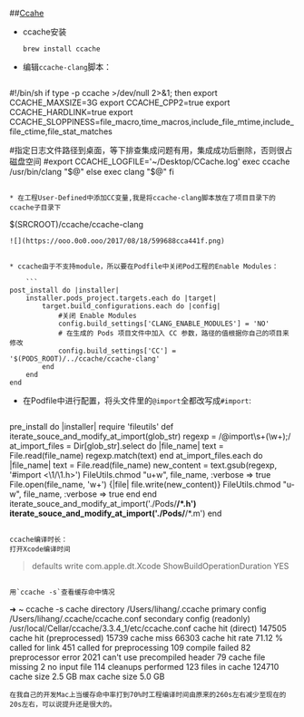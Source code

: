 ##[Ccahe](https://ccache.samba.org/)


* ccache安装

	`brew install ccache`


* 编辑`ccache-clang`脚本：

	```
 #!/bin/sh
 if type -p ccache >/dev/null 2>&1; then
  export CCACHE_MAXSIZE=3G
  export CCACHE_CPP2=true
  export CCACHE_HARDLINK=true
  export CCACHE_SLOPPINESS=file_macro,time_macros,include_file_mtime,include_file_ctime,file_stat_matches

  #指定日志文件路径到桌面，等下排查集成问题有用，集成成功后删除，否则很占磁盘空间
  #export CCACHE_LOGFILE='~/Desktop/CCache.log'
  exec ccache /usr/bin/clang "$@"
else
  exec clang "$@"
fi
```

* 在工程User-Defined中添加CC变量,我是将ccache-clang脚本放在了项目目录下的ccache子目录下
```
$(SRCROOT)/ccache/ccache-clang
```
![](https://ooo.0o0.ooo/2017/08/18/599688cca441f.png)


* ccache由于不支持module，所以要在Podfile中关闭Pod工程的Enable Modules：
	
	```
post_install do |installer|
    installer.pods_project.targets.each do |target|
        target.build_configurations.each do |config|
            #关闭 Enable Modules
            config.build_settings['CLANG_ENABLE_MODULES'] = 'NO'
            # 在生成的 Pods 项目文件中加入 CC 参数，路径的值根据你自己的项目来修改
            config.build_settings['CC'] = '$(PODS_ROOT)/../ccache/ccache-clang'
        end
    end
end
```

* 在Podfile中进行配置，将头文件里的`@import`全都改写成`#import`:

	```
pre_install do |installer| 
require 'fileutils'
def iterate_souce_and_modify_at_import(glob_str)
regexp = /@import\s+(\w+);/
at_import_files = Dir[glob_str].select do |file_name|
text = File.read(file_name)
regexp.match(text)
end
at_import_files.each do |file_name|
text = File.read(file_name)
new_content = text.gsub(regexp, '#import <\1/\1.h>')
FileUtils.chmod "u+w", file_name, :verbose => true
File.open(file_name, 'w+') {|file| file.write(new_content)}
FileUtils.chmod "u-w", file_name, :verbose => true
end
end
iterate_souce_and_modify_at_import('./Pods/**/*.h')
iterate_souce_and_modify_at_import('./Pods/**/*.m')
end
```

ccache编译时长：
打开Xcode编译时间

```
> defaults write com.apple.dt.Xcode ShowBuildOperationDuration YES
```

用`ccache -s`查看缓存命中情况

```
➜  ~ ccache -s
cache directory                     /Users/lihang/.ccache
primary config                      /Users/lihang/.ccache/ccache.conf
secondary config      (readonly)    /usr/local/Cellar/ccache/3.3.4_1/etc/ccache.conf
cache hit (direct)                147505
cache hit (preprocessed)           15739
cache miss                         66303
cache hit rate                     71.12 %
called for link                      451
called for preprocessing             109
compile failed                        82
preprocessor error                  2021
can't use precompiled header          79
cache file missing                     2
no input file                        114
cleanups performed                   123
files in cache                    124710
cache size                           2.5 GB
max cache size                       5.0 GB
```
在我自己的开发Mac上当缓存命中率打到70%时工程编译时间由原来的260s左右减少至现在的20s左右，可以说提升还是很大的。